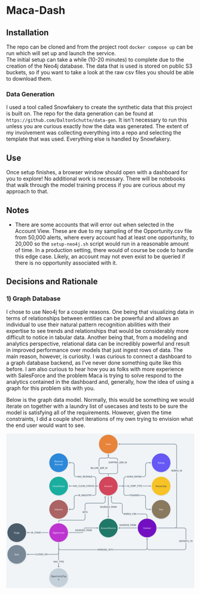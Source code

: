 # Maca-Dash

## Installation
The repo can be cloned and from the project root `docker compose up` can be run which will set up and launch the service.  
The initial setup can take a while (10-20 minutes) to complete due to the creation of the Neo4j database. The data that is used is stored on public S3 buckets, so if you want to take a look at the raw csv files you should be able to download them.

### Data Generation
I used a tool called Snowfakery to create the synthetic data that this project is built on. The repo for the data generation can be found at `https://github.com/DaltonSchutte/data-gen`. It isn't necessary to run this unless you are curious exactly how the data was generated. The extent of my involvement was collecting everything into a repo and selecting the template that was used. Everything else is handled by Snowfakery.

## Use
Once setup finishes, a browser window should open with a dashboard for you to explore! No additional work is necessary. There will be notebooks that walk through the model training process if you are curious about my approach to that.

## Notes
- There are some accounts that will error out when selected in the Account
  View. These are due to my sampling of the Opportunity.csv file from 50,000
  alerts, where every account had at least one opportunity, to 20,000 so the
  `setup-neo4j.sh` script would run in a reasonable amount of time. In a
  production setting, there would of course be code to handle this edge case.
  Likely, an account may not even exist to be queried if there is no
  opportunity associated with it.


## Decisions and Rationale
### 1) Graph Database
I chose to use Neo4j for a couple reasons. One being that visualizing data in terms of relationships between entities can be powerful and allows an individual to use their natural pattern recognition abilities with their expertise to see trends and relationships that would be considerably more difficult to notice in tabular data. Another being that, from a modeling and analytics perspective, relational data can be incredibly powerful and result in improved performance over models that just ingest rows of data. The main reason, however, is curiosity. I was curious to connect a dashboard to a graph database backend, as I've never done something quite like this before. I am also curious to hear how you as folks with more experience with SalesForce and the problem Maca is trying to solve respond to the analytics contained in the dashboard and, generally, how the idea of using a graph for this problem sits with you.  

Below is the graph data model. Normally, this would be something we would iterate on together with a laundry list of usecases and tests to be sure the model is satisfying all of the requirements. However, given the time constraints, I did a couple short iterations of my own trying to envision what the end user would want to see.

![](./assets/maca-graph-model.png)
